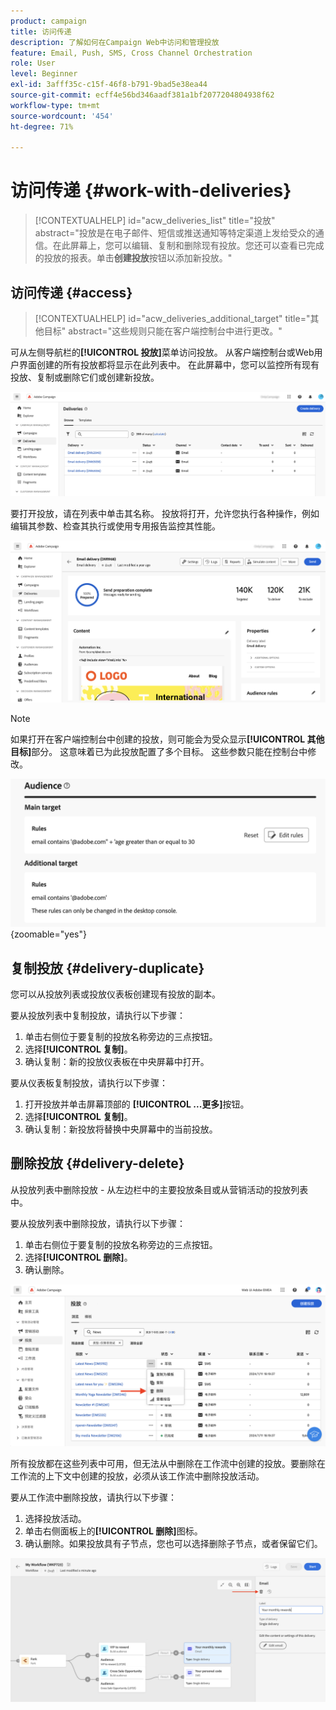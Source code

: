 ```yaml
---
product: campaign
title: 访问传递
description: 了解如何在Campaign Web中访问和管理投放
feature: Email, Push, SMS, Cross Channel Orchestration
role: User
level: Beginner
exl-id: 3afff35c-c15f-46f8-b791-9bad5e38ea44
source-git-commit: ecff4e56bd346aadf381a1bf2077204804938f62
workflow-type: tm+mt
source-wordcount: '454'
ht-degree: 71%

---
```


# 访问传递 {#work-with-deliveries}

>[!CONTEXTUALHELP]
>id="acw_deliveries_list"
>title="投放"
>abstract="投放是在电子邮件、短信或推送通知等特定渠道上发给受众的通信。在此屏幕上，您可以编辑、复制和删除现有投放。您还可以查看已完成的投放的报表。单击&#x200B;**创建投放**&#x200B;按钮以添加新投放。"

## 访问传递 {#access}

>[!CONTEXTUALHELP]
>id="acw_deliveries_additional_target"
>title="其他目标"
>abstract="这些规则只能在客户端控制台中进行更改。"

可从左侧导航栏的&#x200B;**[!UICONTROL 投放]**&#x200B;菜单访问投放。 从客户端控制台或Web用户界面创建的所有投放都将显示在此列表中。 在此屏幕中，您可以监控所有现有投放、复制或删除它们或创建新投放。

![](assets/deliveries-list.png)

要打开投放，请在列表中单击其名称。 投放将打开，允许您执行各种操作，例如编辑其参数、检查其执行或使用专用报告监控其性能。

![](assets/delivery-details.png)

>[!NOTE]
>
>如果打开在客户端控制台中创建的投放，则可能会为受众显示&#x200B;**[!UICONTROL 其他目标]**&#x200B;部分。 这意味着已为此投放配置了多个目标。 这些参数只能在控制台中修改。
>
>![](assets/target-warning-audience.png){zoomable="yes"}

## 复制投放 {#delivery-duplicate}

您可以从投放列表或投放仪表板创建现有投放的副本。

要从投放列表中复制投放，请执行以下步骤：

1. 单击右侧位于要复制的投放名称旁边的三点按钮。
1. 选择&#x200B;**[!UICONTROL 复制]**。
1. 确认复制：新的投放仪表板在中央屏幕中打开。

要从仪表板复制投放，请执行以下步骤：

1. 打开投放并单击屏幕顶部的 **[!UICONTROL ...更多]**&#x200B;按钮。
1. 选择&#x200B;**[!UICONTROL 复制]**。
1. 确认复制：新投放将替换中央屏幕中的当前投放。

## 删除投放 {#delivery-delete}

从投放列表中删除投放 - 从左边栏中的主要投放条目或从营销活动的投放列表中。

要从投放列表中删除投放，请执行以下步骤：

1. 单击右侧位于要复制的投放名称旁边的三点按钮。
1. 选择&#x200B;**[!UICONTROL 删除]**。
1. 确认删除。

![从投放列表中删除投放](assets/delete-delivery-from-list.png)

所有投放都在这些列表中可用，但无法从中删除在工作流中创建的投放。要删除在工作流的上下文中创建的投放，必须从该工作流中删除投放活动。

要从工作流中删除投放，请执行以下步骤：

1. 选择投放活动。
1. 单击右侧面板上的&#x200B;**[!UICONTROL 删除]**&#x200B;图标。
1. 确认删除。如果投放具有子节点，您也可以选择删除子节点，或者保留它们。

![删除工作流中的投放](assets/delete-delivery-from-wf.png)
